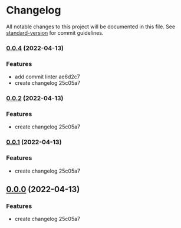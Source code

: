 # Changelog

All notable changes to this project will be documented in this file. See [standard-version](https://github.com/conventional-changelog/standard-version) for commit guidelines.

### [0.0.4](///compare/v0.0.3...v0.0.4) (2022-04-13)


### Features

* add commit linter ae6d2c7
* create changelog 25c05a7

### [0.0.2](///compare/v0.0.3...v0.0.2) (2022-04-13)


### Features

* create changelog 25c05a7

### [0.0.1](///compare/v0.0.3...v0.0.1) (2022-04-13)


### Features

* create changelog 25c05a7

## [0.0.0](///compare/v0.0.3...v0.0.0) (2022-04-13)


### Features

* create changelog 25c05a7
